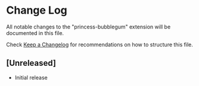 # Change Log

All notable changes to the "princess-bubblegum" extension will be documented in this file.

Check [Keep a Changelog](http://keepachangelog.com/) for recommendations on how to structure this file.

## [Unreleased]

- Initial release
